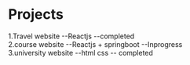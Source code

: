# Projects

1.Travel website  --Reactjs --completed     
2.course website  --Reactjs + springboot  --Inprogress      
3.university website --html css -- completed
